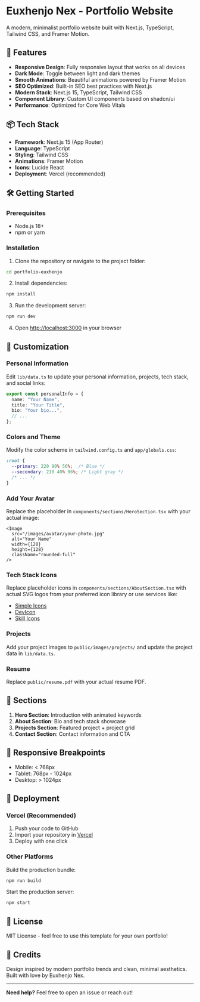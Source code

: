 # Euxhenjo Nex - Portfolio Website

A modern, minimalist portfolio website built with Next.js, TypeScript, Tailwind CSS, and Framer Motion.

## 🚀 Features

- **Responsive Design**: Fully responsive layout that works on all devices
- **Dark Mode**: Toggle between light and dark themes
- **Smooth Animations**: Beautiful animations powered by Framer Motion
- **SEO Optimized**: Built-in SEO best practices with Next.js
- **Modern Stack**: Next.js 15, TypeScript, Tailwind CSS
- **Component Library**: Custom UI components based on shadcn/ui
- **Performance**: Optimized for Core Web Vitals

## 📦 Tech Stack

- **Framework**: Next.js 15 (App Router)
- **Language**: TypeScript
- **Styling**: Tailwind CSS
- **Animations**: Framer Motion
- **Icons**: Lucide React
- **Deployment**: Vercel (recommended)

## 🛠️ Getting Started

### Prerequisites

- Node.js 18+
- npm or yarn

### Installation

1. Clone the repository or navigate to the project folder:
```bash
cd portfolio-euxhenjo
```

2. Install dependencies:
```bash
npm install
```

3. Run the development server:
```bash
npm run dev
```

4. Open [http://localhost:3000](http://localhost:3000) in your browser

## 📝 Customization

### Personal Information

Edit `lib/data.ts` to update your personal information, projects, tech stack, and social links:

```typescript
export const personalInfo = {
  name: "Your Name",
  title: "Your Title",
  bio: "Your bio...",
  // ...
};
```

### Colors and Theme

Modify the color scheme in `tailwind.config.ts` and `app/globals.css`:

```css
:root {
  --primary: 220 90% 56%;  /* Blue */
  --secondary: 210 40% 96%; /* Light gray */
  /* ... */
}
```

### Add Your Avatar

Replace the placeholder in `components/sections/HeroSection.tsx` with your actual image:

```tsx
<Image
  src="/images/avatar/your-photo.jpg"
  alt="Your Name"
  width={128}
  height={128}
  className="rounded-full"
/>
```

### Tech Stack Icons

Replace placeholder icons in `components/sections/AboutSection.tsx` with actual SVG logos from your preferred icon library or use services like:
- [Simple Icons](https://simpleicons.org/)
- [DevIcon](https://devicon.dev/)
- [Skill Icons](https://skillicons.dev/)

### Projects

Add your project images to `public/images/projects/` and update the project data in `lib/data.ts`.

### Resume

Replace `public/resume.pdf` with your actual resume PDF.

## 🎨 Sections

1. **Hero Section**: Introduction with animated keywords
2. **About Section**: Bio and tech stack showcase
3. **Projects Section**: Featured project + project grid
4. **Contact Section**: Contact information and CTA

## 📱 Responsive Breakpoints

- Mobile: < 768px
- Tablet: 768px - 1024px
- Desktop: > 1024px

## 🚀 Deployment

### Vercel (Recommended)

1. Push your code to GitHub
2. Import your repository in [Vercel](https://vercel.com)
3. Deploy with one click

### Other Platforms

Build the production bundle:
```bash
npm run build
```

Start the production server:
```bash
npm start
```

## 📄 License

MIT License - feel free to use this template for your own portfolio!

## 🤝 Credits

Design inspired by modern portfolio trends and clean, minimal aesthetics.
Built with love by Euxhenjo Nex.

---

**Need help?** Feel free to open an issue or reach out!
